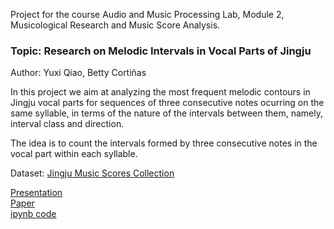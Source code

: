 Project for the course Audio and Music Processing Lab, Module 2, Musicological Research and Music Score Analysis. 

### Topic: Research on Melodic Intervals in Vocal Parts of Jingju  
Author: Yuxi Qiao, Betty Cortiñas

In this project we aim at analyzing the most frequent melodic contours in Jingju vocal parts for sequences of three consecutive notes ocurring on the same syllable, in terms of the nature of the intervals between them, namely, interval class and direction.  

The idea is to count the intervals formed by three consecutive notes in the vocal part within each syllable.  

Dataset: [Jingju Music Scores Collection](https://zenodo.org/records/3233843)  

[Presentation](https://github.com/qiaoyx3170/Jingju-Melodic-Intervals/blob/main/Presentation.pdf)  
[Paper](https://github.com/qiaoyx3170/Jingju-Melodic-Intervals/blob/main/Research_on_Melodic_Intervals_in_Vocal_Parts_of_Jingju.pdf)  
[ipynb code](https://github.com/qiaoyx3170/Jingju-Melodic-Intervals/blob/main/AMPLab_projectM2_BettyYuxi.ipynb)
